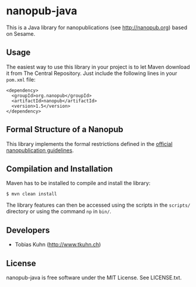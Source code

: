 nanopub-java
============

This is a Java library for nanopublications (see http://nanopub.org) based on
Sesame.


Usage
-----

The easiest way to use this library in your project is to let Maven download it
from The Central Repository. Just include the following lines in your `pom.xml`
file:

    <dependency>
      <groupId>org.nanopub</groupId>
      <artifactId>nanopub</artifactId>
      <version>1.5</version>
    </dependency>


Formal Structure of a Nanopub
-----------------------------

This library implements the formal restrictions defined in the [official
nanopublication guidelines](http://nanopub.org/guidelines/working_draft/).


Compilation and Installation
----------------------------

Maven has to be installed to compile and install the library:

    $ mvn clean install

The library features can then be accessed using the scripts in the `scripts/`
directory or using the command `np` in `bin/`.


Developers
----------

- Tobias Kuhn (http://www.tkuhn.ch)


License
-------

nanopub-java is free software under the MIT License. See LICENSE.txt.
